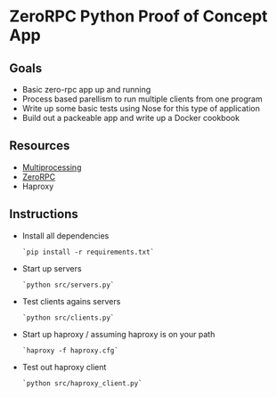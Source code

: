 ZeroRPC Python Proof of Concept App
=

Goals
-

-	Basic zero-rpc app up and running
-	Process based parellism to run multiple clients from one program
-	Write up some basic tests using Nose for this type of application
-	Build out a packeable app and write up a Docker cookbook

Resources
-

-	[Multiprocessing](http://docs.python.org/dev/library/multiprocessing.html)
-	[ZeroRPC](http://zerorpc.dotcloud.com/)
-	Haproxy

Instructions
-

-	Install all dependencies

		`pip install -r requirements.txt`

-	Start up servers
	
		`python src/servers.py`

-	Test clients agains servers

		`python src/clients.py`

-	Start up haproxy / assuming haproxy is on your path

		`haproxy -f haproxy.cfg`

-	Test out haproxy client 

		`python src/haproxy_client.py`

